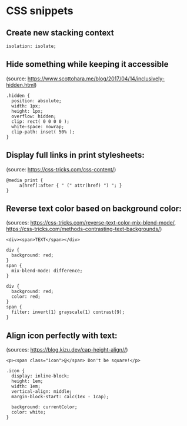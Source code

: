 # CSS snippets

## Create new stacking context
```
isolation: isolate;
```

## Hide something while keeping it accessible

(source: https://www.scottohara.me/blog/2017/04/14/inclusively-hidden.html)
```
.hidden {
  position: absolute;
  width: 1px;
  height: 1px;
  overflow: hidden;
  clip: rect( 0 0 0 0 );
  white-space: nowrap;
  clip-path: inset( 50% );
}
```

## Display full links in print stylesheets:

(source: https://css-tricks.com/css-content/)
```
@media print {
     a[href]:after { " (" attr(href) ") "; }
}
```

## Reverse text color based on background color:

(sources: https://css-tricks.com/reverse-text-color-mix-blend-mode/, https://css-tricks.com/methods-contrasting-text-backgrounds/)
```
<div><span>TEXT</span></div>
```
```
div {
  background: red;
}
span {
  mix-blend-mode: difference;
}
```
```
div {
  background: red;
  color: red;
}
span {
  filter: invert(1) grayscale(1) contrast(9);
}
```

## Align icon perfectly with text:

(sources: https://blog.kizu.dev/cap-height-align//)
```
<p><span class="icon">@</span> Don't be square!</p>
```
```
.icon {
  display: inline-block;
  height: 1em;
  width: 1em;
  vertical-align: middle;
  margin-block-start: calc(1ex - 1cap);

  background: currentColor;
  color: white;
}
```
